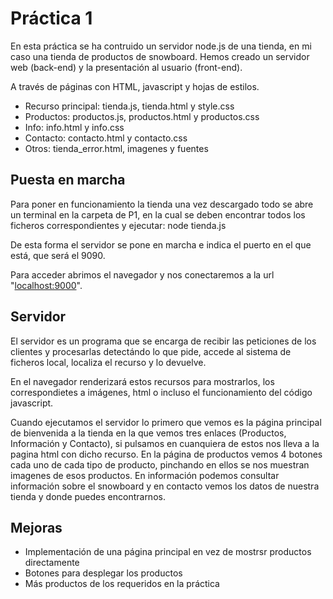  # Práctica 1
En esta práctica se ha contruido un servidor node.js de una tienda, en mi caso una tienda de productos de snowboard.
Hemos creado un servidor web (back-end) y la presentación al usuario (front-end).

A través de páginas con HTML, javascript y  hojas de estilos. 
* Recurso principal: tienda.js, tienda.html y style.css
* Productos: productos.js, productos.html y productos.css
* Info: info.html y info.css
* Contacto: contacto.html y contacto.css
* Otros: tienda_error.html, imagenes y fuentes


## Puesta en marcha
Para poner en funcionamiento la tienda una vez descargado todo se abre un terminal en la carpeta de P1, en la cual se deben encontrar todos los ficheros correspondientes y ejecutar: node tienda.js

De esta forma el servidor se pone en marcha e indica el puerto en el que está, que será el 9090.

Para acceder abrimos el navegador y nos conectaremos a la url "[localhost:9000](http://localhost:9090/)".

## Servidor

El servidor es un programa que se encarga de recibir las peticiones de los clientes y procesarlas detectándo lo que pide, accede al sistema de ficheros local, localiza el recurso y lo devuelve.

En el navegador renderizará estos recursos para mostrarlos, los correspondietes a imágenes, html o incluso el funcionamiento del código javascript.

Cuando ejecutamos el servidor lo primero que vemos es la página principal de bienvenida a la tienda en la que vemos tres enlaces (Productos, Información y Contacto), si pulsamos en cuanquiera de estos nos lleva a la pagina html con dicho recurso.
En la página de productos vemos 4 botones cada uno de cada tipo de producto, pinchando en ellos se nos muestran imagenes de esos productos. En información podemos consultar información sobre el snowboard y en contacto vemos los datos de nuestra tienda y donde puedes encontrarnos.

## Mejoras
* Implementación de una página principal en vez de mostrsr productos directamente
* Botones para desplegar los productos
* Más productos de los requeridos en la práctica



